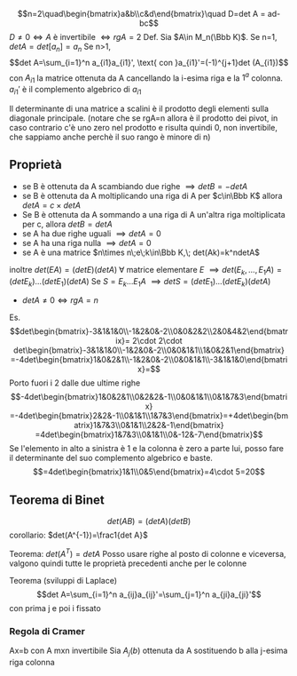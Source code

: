 $$n=2\quad\begin{bmatrix}a&b\\c&d\end{bmatrix}\quad D=det A = ad-bc$$
$D\ne 0 \iff A$ è invertibile $\iff rg A = 2$
Def.
Sia $A\in M_n(\Bbb K)$. Se n=1, $det A = det [a_n] = a_n$
Se n>1, $$det A=\sum_{i=1}^n a_{i1}a_{i1}', \text{ con }a_{i1}'=(-1)^{j+1}det (A_{i1})$$
con $A_{i1}$ la matrice ottenuta da A cancellando la i-esima riga e la $1^a$ colonna.
$a_{i1}'$ è il complemento algebrico di $a_{i1}$

Il determinante di una matrice a scalini è il prodotto degli elementi sulla diagonale principale.
(notare che se rgA=n allora è il prodotto dei pivot, in caso contrario c'è uno zero nel prodotto e risulta quindi 0, non invertibile, che sappiamo anche perchè il suo rango è minore di n)
## Proprietà
- se B è ottenuta da A scambiando due righe $\implies det B = -det A$
- se B è ottenuta da A moltiplicando una riga di A per $c\in\Bbb K$ allora $det A = c\times det A$
- Se B è ottenuta da A sommando a una riga di A un'altra riga moltiplicata per c, allora $det B = det A$
- se A ha due righe uguali $\implies detA = 0$
- se A ha una riga nulla $\implies detA=0$
- se A è una matrice $n\times n\;e\;k\in\Bbb K,\; det(Ak)=k^ndetA$

inoltre $det (EA)=(det E)(det A) \;\forall \text{ matrice elementare }E$
$\implies det(E_k,\dots,E_1A)=(detE_k)\dots(detE_1)(det A)$
Se $S=E_k\dots E_1A$
$\implies det S=(det E_1)\dots(detE_k)(detA)$

- $det A\ne0 \iff rgA=n$

Es.
$$det\begin{bmatrix}-3&1&1&0\\-1&2&0&-2\\0&0&2&2\\2&0&4&2\end{bmatrix}=
2\cdot 2\cdot det\begin{bmatrix}-3&1&1&0\\-1&2&0&-2\\0&0&1&1\\1&0&2&1\end{bmatrix}
=-4det\begin{bmatrix}1&0&2&1\\-1&2&0&-2\\0&0&1&1\\-3&1&1&0\end{bmatrix}=$$
Porto fuori i 2 dalle due ultime righe
$$-4det\begin{bmatrix}1&0&2&1\\0&2&2&-1\\0&0&1&1\\0&1&7&3\end{bmatrix}
=-4det\begin{bmatrix}2&2&-1\\0&1&1\\1&7&3\end{bmatrix}=+4det\begin{bmatrix}1&7&3\\0&1&1\\2&2&-1\end{bmatrix}
=4det\begin{bmatrix}1&7&3\\0&1&1\\0&-12&-7\end{bmatrix}$$
Se l'elemento in alto a sinistra è 1 e la colonna è zero a parte lui, posso fare il determinante del suo complemento algebrico e baste.
$$=4det\begin{bmatrix}1&1\\0&5\end{bmatrix}=4\cdot 5=20$$

## Teorema di Binet

$$det(AB)=(detA)(detB)$$
corollario: $det(A^{-1})=\frac1{det A}$

Teorema: $det(A^T)=det A$
Posso usare righe al posto di colonne e viceversa, valgono quindi tutte le proprietà precedenti anche per le colonne

Teorema (sviluppi di Laplace)
$$det A=\sum_{i=1}^n a_{ij}a_{ij}'=\sum_{j=1}^n a_{ji}a_{ji}'$$ con prima j e poi i fissato

### Regola di Cramer
Ax=b con A mxn invertibile
Sia $A_j(b)$ ottenuta da A sostituendo b alla j-esima riga colonna